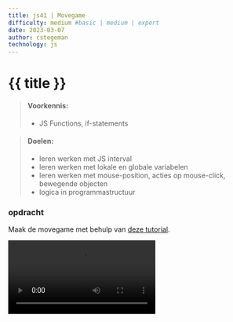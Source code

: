 ```yaml
---
title: js41 | Movegame
difficulty: medium #basic | medium | expert
date: 2023-03-07
author: cstegeman
technology: js
---
```


# {{ title }}

> #### Voorkennis:  
> * JS Functions, if-statements

> #### Doelen:  
> * leren werken met JS interval
> * leren werken met lokale en globale variabelen 
> * leren werken met mouse-position, acties op mouse-click, bewegende objecten 
> * logica in programmastructuur

### opdracht
Maak de movegame met behulp van [deze tutorial](https://std.stegion.nl/cs_codebase/js41_movegame/index.html).<br>

<video  height="150" controls>
    <source src="https://std.stegion.nl/codebase/js41_movegame/img/video_movegame.mp4" type="video/mp4" >
    Your browser does not support the video tag.
</video>
